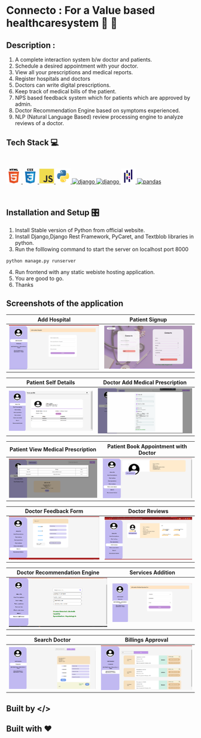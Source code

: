 # Connecto : For a Value based healthcaresystem 🏥 💸

## Description : 

1. A complete interaction system b/w doctor and patients.
2. Schedule a desired appointment with your doctor.
3. View all your prescriptions and medical reports.
4. Register hospitals and doctors
5. Doctors can write digital prescriptions.
6. Keep track of medical bills of the patient.
7. NPS based feedback system which for patients which are approved by admin.
8. Doctor Recommendation Engine based on symptoms experienced.
9. NLP (Natural Language Based) review processing engine to analyze reviews of a doctor.

## Tech Stack 💻
<br>

<p align="left"> 
 <a href="https://www.w3.org/html/" target="_blank" rel="noreferrer"> <img src="https://raw.githubusercontent.com/devicons/devicon/master/icons/html5/html5-original-wordmark.svg" alt="html5" width="40" height="40"/> </a>
<a href="https://www.w3schools.com/css/" target="_blank" rel="noreferrer"> <img src="https://raw.githubusercontent.com/devicons/devicon/master/icons/css3/css3-original-wordmark.svg" alt="css3" width="40" height="40"/> </a>  <a href="https://developer.mozilla.org/en-US/docs/Web/JavaScript" target="_blank" rel="noreferrer"> <img src="https://raw.githubusercontent.com/devicons/devicon/master/icons/javascript/javascript-original.svg" alt="javascript" width="40" height="40"/> </a> <a href="https://www.python.org" target="_blank" rel="noreferrer"> <img src="https://raw.githubusercontent.com/devicons/devicon/master/icons/python/python-original.svg" alt="python" width="40" height="40"/> </a>
<a href="https://www.djangoproject.com/" target="_blank" rel="noreferrer"> <img src="https://cdn.worldvectorlogo.com/logos/django.svg" alt="django" width="40" height="40"/> </a> 
<a href="https://www.django-rest-framework.org/" target="_blank" rel="noreferrer"> <img src="https://www.django-rest-framework.org/img/logo.png" alt="django" width="40" height="40"/> </a> 
<a href="https://pandas.pydata.org/" target="_blank" rel="noreferrer"> <img src="https://raw.githubusercontent.com/devicons/devicon/2ae2a900d2f041da66e950e4d48052658d850630/icons/pandas/pandas-original.svg" alt="pandas" width="40" height="40"/> </a>  <a href="https://pycaret.org/" target="_blank" rel="noreferrer"> <img src="https://avatars.githubusercontent.com/u/58118658?s=200&v=4" alt="pandas" width="40" height="40"/> </a></p>


<br>

## Installation and Setup 🎛️

1. Install Stable version of Python from official website.
2. Install Django,Django Rest Framework, PyCaret, and Textblob libraries in python.
3. Run the folllowing command to start the server on localhost port 8000
```
python manage.py runserver
```
4. Run frontend with any static webiste hosting application.
5. You are good to go.
6. Thanks


## Screenshots of the application


Add Hospital            |  Patient Signup 
:-------------------------:|:-------------------------:
![](./screentshots/1.png)  |  ![](./screentshots/2.png)


Patient Self Details            |  Doctor Add Medical Prescription
:-------------------------:|:-------------------------:
![](./screentshots/3.png)  |  ![](./screentshots/4.png)

Patient View Medical Prescription            |  Patient Book Appointment with Doctor 
:-------------------------:|:-------------------------:
![](./screentshots/5.png)  |  ![](./screentshots/6.png)

Doctor Feedback Form           |  Doctor Reviews 
:-------------------------:|:-------------------------:
![](./screentshots/7.png)  |  ![](./screentshots/8.png)

Doctor Recommendation Engine             |  Services Addition 
:-------------------------:|:-------------------------:
![](./screentshots/9.png)  |  ![](./screentshots/10.png)

Search Doctor             |  Billings Approval
:-------------------------:|:-------------------------:
![](./screentshots/11.png)  |  ![](./screentshots/12.png)




## Built by </>
## Built with ❤️
